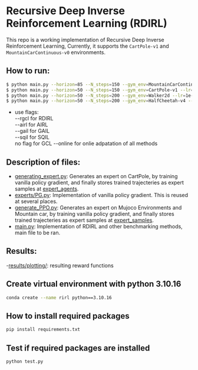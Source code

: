 # Recursive Deep Inverse Reinforcement Learning (RDIRL)
This repo is a working implementation of Recursive Deep Inverse Reinforcement Learning, Currently, it supports the `CartPole-v1` and `MountainCarContinuous-v0` environments.

## How to run:

```bash
$ python main.py --horizon=85 --N_steps=150 --gym_env=MountainCarContinuous-v0 --lr=1e-4 --num_traj=3500 --reward_fn_updates=15 --lambda_=0.001 --rirl_iterations=10 --rgcl                    
$ python main.py --horizon=50 --N_steps=150 --gym_env=CartPole-v1 --lr=1e-4 --num_traj=2000 --reward_fn_updates=15 --lambda_=0.01 --rirl_iterations=10 --rgcl         
$ python main.py --horizon=50 --N_steps=200 --gym_env=Walker2d --lr=1e-4 --num_traj=500 --reward_fn_updates=15 --lambda_=0.01 --rirl_iterations=100 --rgcl                          
$ python main.py --horizon=50 --N_steps=200 --gym_env=HalfCheetah-v4 --lr=1e-4 --num_traj=500 --reward_fn_updates=15 --lambda_=0.01 --rirl_iterations=100 --rgcl                    
```
- use flags:  <br />
 --rgcl for RDIRL <br />
 --airl for AIRL <br />
 --gail for GAIL <br />
 --sqil for SQIL <br />
   no flag for GCL
 --online for onlie adpatation of all methods <br />
## Description of files:
- [generating_expert.py](generating_expert.py): Generates an expert on CartPole, by training vanilla policy gradient, and finally stores trained trajecteries as expert samples at [expert_agents](expert_agents).
- [experts/PG.py](experts/PG.py): Implementation of vanilla policy gradient. This is reused at several places.
- [generate_PPO.py](generate_PPO.py): Generates an expert on Mujoco Environments and Mountain car, by training vanilla policy gradient, and finally stores trained trajecteries as expert samples at [expert_samples](expert_agents).
- [main.py](main.py): Implementation of RDIRL and other benchmarking methods, main file to be ran.


## Results:
-[results/plotting/](results/plotting/): resulting reward functions <br />

## Create virtual environment with python 3.10.16
```bash
conda create --name rirl python==3.10.16
```
## How to install required packages

```bash
pip install requirements.txt
```

## Test if required packages are installed

```bash
python test.py
```
